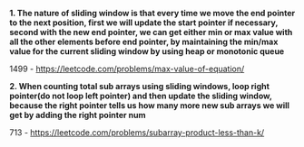 **1. The nature of sliding window is that every time we move the end pointer to the next position, first we will update the start pointer if necessary, second with the new end pointer, we can get either min or max value with all the other elements before end pointer, by maintaining the min/max value for the current sliding window by using heap or monotonic queue**

1499 - https://leetcode.com/problems/max-value-of-equation/

**2. When counting total sub arrays using sliding windows, loop right pointer(do not loop left pointer) and then update the sliding window, because the right pointer tells us how many more new sub arrays we will get by adding the right pointer num**

713 - https://leetcode.com/problems/subarray-product-less-than-k/
